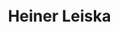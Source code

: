 ---
layout: home
title: Heiner Leiska
image: /img/5a4e97d6dff11e0001ca7f48_LEISKA_200509e03.jpg
alt: Heiner Leiska
---